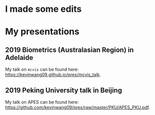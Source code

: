 # I made some edits

# My presentations

## 2019 Biometrics (Australasian Region) in Adelaide

My talk on `mcvis` can be found here: https://kevinwang09.github.io/pres/mcvis_talk. 


## 2019 Peking University talk in Beijing

My talk on APES can be found here: https://github.com/kevinwang09/pres/raw/master/PKU/APES_PKU.pdf.
